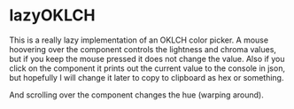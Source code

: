 # lazyOKLCH

This is a really lazy implementation of an OKLCH color picker.
A mouse hoovering over the component controls the lightness and chroma
values, but if you keep the mouse pressed it does not change the value.
Also if you click on the component it prints out the current value to the
console in json, but hopefully I will change it later to copy to clipboard
as hex or something.

And scrolling over the component changes the hue (warping around).
